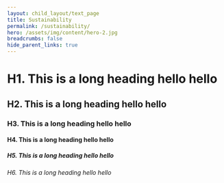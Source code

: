 ```yaml
---
layout: child_layout/text_page
title: Sustainability
permalink: /sustainability/
hero: /assets/img/content/hero-2.jpg
breadcrumbs: false
hide_parent_links: true
---
```


# H1. This is a long heading hello hello
## H2. This is a long heading hello hello
### H3. This is a long heading hello hello
#### H4. This is a long heading hello hello
##### H5. This is a long heading hello hello
###### H6. This is a long heading hello hello
